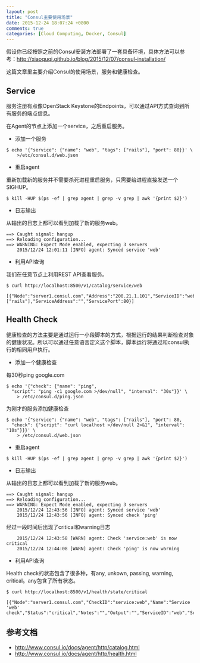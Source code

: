 ```yaml
---
layout: post
title: "Consul主要使用场景"
date: 2015-12-24 18:07:24 +0800
comments: true
categories: [Cloud Computing, Docker, Consul]
---
```


假设你已经按照之前的Consul安装方法部署了一套具备环境，具体方法可以参考：http://xiaoquqi.github.io/blog/2015/12/07/consul-installation/

这篇文章里主要介绍Consul的使用场景，服务和健康检查。

<!-- more -->

## Service

服务注册有点像OpenStack Keystone的Endpoints，可以通过API方式查询到所有服务的端点信息。

在Agent的节点上添加一个service，之后重启服务。

* 添加一个服务

```
$ echo '{"service": {"name": "web", "tags": ["rails"], "port": 80}}' \
    >/etc/consul.d/web.json
```

* 重启agent

重新加载新的服务并不需要杀死进程重启服务，只需要给进程直接发送一个SIGHUP。

```
$ kill -HUP $(ps -ef | grep agent | grep -v grep | awk '{print $2}')
```

* 日志输出

从输出的日志上都可以看到加载了新的服务web。

```
==> Caught signal: hangup
==> Reloading configuration...
==> WARNING: Expect Mode enabled, expecting 3 servers
    2015/12/24 12:01:11 [INFO] agent: Synced service 'web'
```

* 利用API查询

我们在任意节点上利用REST API查看服务。

```
$ curl http://localhost:8500/v1/catalog/service/web
```

```
[{"Node":"server1.consul.com","Address":"200.21.1.101","ServiceID":"web","ServiceName":"web","ServiceTags":["rails"],"ServiceAddress":"","ServicePort":80}]
```

## Health Check

健康检查的方法主要是通过运行一小段脚本的方式，根据运行的结果判断检查对象的健康状况。所以可以通过任意语言定义这个脚本，脚本运行将通过和consul执行的相同用户执行。

* 添加一个健康检查

每30秒ping google.com

```
$ echo '{"check": {"name": "ping",
  "script": "ping -c1 google.com >/dev/null", "interval": "30s"}}' \
    > /etc/consul.d/ping.json
```

为刚才的服务添加健康检查

```
$ echo '{"service": {"name": "web", "tags": ["rails"], "port": 80,
  "check": {"script": "curl localhost >/dev/null 2>&1", "interval": "10s"}}}' \
    > /etc/consul.d/web.json
```

* 重启agent

```
$ kill -HUP $(ps -ef | grep agent | grep -v grep | awk '{print $2}')
```

* 日志输出

从输出的日志上都可以看到加载了新的服务web。

```
==> Caught signal: hangup
==> Reloading configuration...
==> WARNING: Expect Mode enabled, expecting 3 servers
    2015/12/24 12:43:56 [INFO] agent: Synced service 'web'
    2015/12/24 12:43:56 [INFO] agent: Synced check 'ping'
```

经过一段时间后出现了critical和warning日志

```
    2015/12/24 12:43:58 [WARN] agent: Check 'service:web' is now critical
    2015/12/24 12:44:08 [WARN] agent: Check 'ping' is now warning
```

* 利用API查询

Health check的状态包含了很多种，有any, unkown, passing, warning, critical。any包含了所有状态。

```
$ curl http://localhost:8500/v1/health/state/critical
```

```
[{"Node":"server1.consul.com","CheckID":"service:web","Name":"Service 'web' check","Status":"critical","Notes":"","Output":"","ServiceID":"web","ServiceName":"web"}]
```

## 参考文档

* http://www.consul.io/docs/agent/http/catalog.html
* http://www.consul.io/docs/agent/http/health.html
